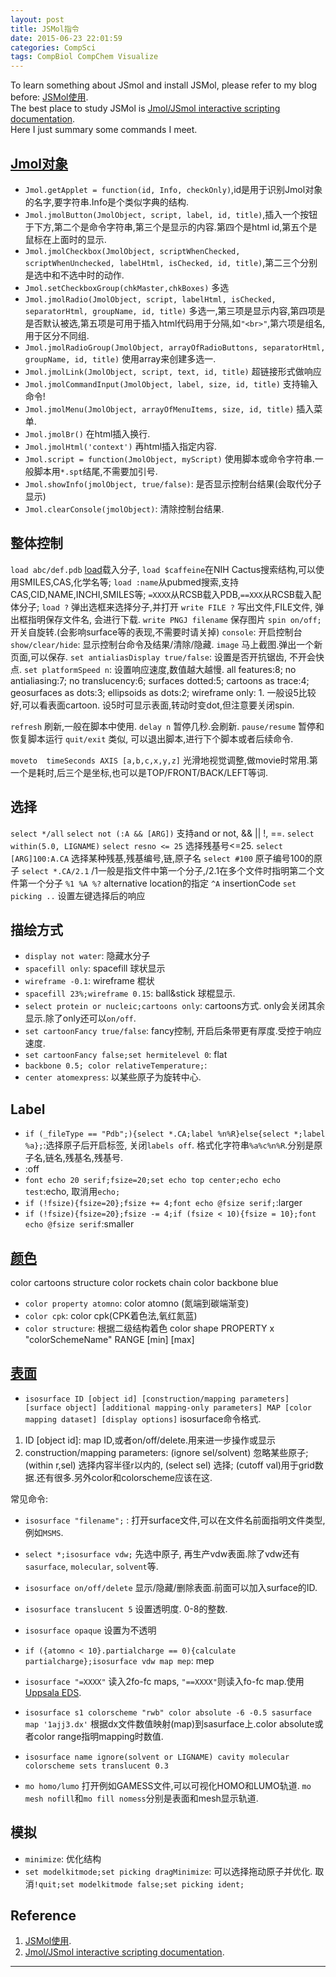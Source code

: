 ```yaml
---
layout: post
title: JSMol指令
date: 2015-06-23 22:01:59
categories: CompSci
tags: CompBiol CompChem Visualize
---
```


To learn something about JSmol and install JSMol, please refer to my blog before: [JSMol使用](http://platinhom.github.io/2015/06/19/JSMol/).  
The best place to study JSMol is [Jmol/JSmol interactive scripting documentation](http://chemapps.stolaf.edu/jmol/docs/).  
Here I just summary some commands I meet.  

## [Jmol对象](http://wiki.jmol.org/index.php/Jmol_JavaScript_Object/Functions)

- `Jmol.getApplet = function(id, Info, checkOnly)`,id是用于识别Jmol对象的名字,要字符串.Info是个类似字典的结构.
- `Jmol.jmolButton(JmolObject, script, label, id, title)`,插入一个按钮于下方,第二个是命令字符串,第三个是显示的内容.第四个是html id,第五个是鼠标在上面时的显示.
- `Jmol.jmolCheckbox(JmolObject, scriptWhenChecked, scriptWhenUnchecked, labelHtml, isChecked, id, title)`,第二三个分别是选中和不选中时的动作.
- `Jmol.setCheckboxGroup(chkMaster,chkBoxes)` 多选
- `Jmol.jmolRadio(JmolObject, script, labelHtml, isChecked, separatorHtml, groupName, id, title)` 多选一,第三项是显示内容,第四项是是否默认被选,第五项是可用于插入html代码用于分隔,如`"<br>"`,第六项是组名,用于区分不同组.
- `Jmol.jmolRadioGroup(JmolObject, arrayOfRadioButtons, separatorHtml, groupName, id, title)` 使用array来创建多选一.
- `Jmol.jmolLink(JmolObject, script, text, id, title)` 超链接形式做响应
- `Jmol.jmolCommandInput(JmolObject, label, size, id, title)` 支持输入命令!
- `Jmol.jmolMenu(JmolObject, arrayOfMenuItems, size, id, title)` 插入菜单.
- `Jmol.jmolBr()` 在html插入换行.
- `Jmol.jmolHtml('context')` 再html插入指定内容.
- `Jmol.script = function(JmolObject, myScript)` 使用脚本或命令字符串.一般脚本用`*.spt`结尾,不需要加引号.
- `Jmol.showInfo(jmolObject, true/false)`: 是否显示控制台结果(会取代分子显示)
- `Jmol.clearConsole(jmolObject)`: 清除控制台结果.

## 整体控制

`load abc/def.pdb` [load](http://chemapps.stolaf.edu/jmol/docs/?ver=14.2#load)载入分子, `load $caffeine`在NIH Cactus搜索结构,可以使用SMILES,CAS,化学名等; `load :name`从pubmed搜索,支持CAS,CID,NAME,INCHI,SMILES等; `=XXXX`从RCSB载入PDB,`==XXX`从RCSB载入配体分子; 
`load ?` 弹出选框来选择分子,并打开
`write FILE ?` 写出文件,FILE文件, 弹出框指明保存文件名, 会进行下载.
`write PNGJ filename` 保存图片
`spin on/off;` 开关自旋转.(会影响surface等的表现,不需要时请关掉)
`console`: 开启控制台
`show/clear/hide`: 显示控制台命令及结果/清除/隐藏.
`image` 马上截图.弹出一个新页面,可以保存.
`set antialiasDisplay true/false`: 设置是否开抗锯齿, 不开会快点.
`set platformSpeed n`: 设置响应速度,数值越大越慢. all features:8; no antialiasing:7; no translucency:6; surfaces dotted:5; cartoons as trace:4; geosurfaces as dots:3; ellipsoids as dots:2; wireframe only: 1. 一般设5比较好,可以看表面cartoon. 设5时可显示表面,转动时变dot,但注意要关闭spin.

`refresh` 刷新,一般在脚本中使用.
`delay n` 暂停几秒.会刷新.
`pause/resume` 暂停和恢复脚本运行
`quit/exit` 类似, 可以退出脚本,进行下个脚本或者后续命令.

`moveto  timeSeconds AXIS [a,b,c,x,y,z]` 光滑地视觉调整,做movie时常用.第一个是耗时,后三个是坐标,也可以是TOP/FRONT/BACK/LEFT等词.

## 选择
`select */all`
`select not (:A && [ARG])` 支持and or not, && || !, ==.
`select within(5.0, LIGNAME)`
`select resno <= 25` 选择残基号<=25.
`select [ARG]100:A.CA` 选择某种残基,残基编号,链,原子名
`select #100` 原子编号100的原子
`select *.CA/2.1` /1一般是指文件中第一个分子,/2.1在多个文件时指明第二个文件第一个分子
`%1 %A %?` alternative location的指定
`^A` insertionCode
`set picking ..` 设置左键选择后的响应

## 描绘方式

- `display not water`: 隐藏水分子
- `spacefill only`: spacefill 球状显示
- `wireframe -0.1`: wireframe 棍状
- `spacefill 23%;wireframe 0.15`: ball&stick 球棍显示.
- `select protein or nucleic;cartoons only`: cartoons方式. only会关闭其余显示.除了only还可以`on/off`.
- `set cartoonFancy true/false`: fancy控制, 开启后条带更有厚度.受控于响应速度.
- `set cartoonFancy false;set hermitelevel 0`: flat
- `backbone 0.5; color relativeTemperature;`: 
- `center atomexpress`: 以某些原子为旋转中心.

## Label

- `if (_fileType == "Pdb";){select *.CA;label %n%R}else{select *;label %a};`:选择原子后开启标签, 关闭`labels off`. 格式化字符串`%a%c%n%R`.分别是原子名,链名,残基名,残基号.
- :off
- `font echo 20 serif;fsize=20;set echo top center;echo echo test`:echo, 取消用`echo;`
- `if (!fsize){fsize=20};fsize += 4;font echo @fsize serif;`:larger
- `if (!fsize){fsize=20};fsize -= 4;if (fsize < 10){fsize = 10};font echo @fsize serif`:smaller


## [颜色](http://chemapps.stolaf.edu/jmol/docs/?ver=14.2#color)


color cartoons structure
color rockets chain
color backbone blue


- `color property atomno`: color atomno (氮端到碳端渐变)
- `color cpk`: color cpk(CPK着色法,氧红氮蓝)
- `color structure`: 根据二级结构着色
color shape PROPERTY x "colorSchemeName" RANGE [min] [max]

## [表面](http://chemapps.stolaf.edu/jmol/docs/?ver=14.2#isosurface)

- `isosurface ID [object id] [construction/mapping parameters] [surface object] [additional mapping-only parameters] MAP [color mapping dataset] [display options]` isosurface命令格式.
1. ID [object id]: map ID,或者on/off/delete.用来进一步操作或显示
2. construction/mapping parameters: (ignore sel/solvent) 忽略某些原子; (within r,sel) 选择内容半径r以内的, (select sel) 选择; (cutoff val)用于grid数据.还有很多.另外color和colorscheme应该在这.

常见命令:

- `isosurface "filename";` : 打开surface文件,可以在文件名前面指明文件类型,例如`MSMS`.
- `select *;isosurface vdw;` 先选中原子, 再生产vdw表面.除了vdw还有`sasurface`, `molecular`, `solvent`等.
- `isosurface on/off/delete` 显示/隐藏/删除表面.前面可以加入surface的ID.
- `isosurface translucent 5` 设置透明度. 0-8的整数.
- `isosurface opaque` 设置为不透明
- `if ({atomno < 10}.partialcharge == 0){calculate partialcharge};isosurface vdw map mep`: mep
- `isosurface "=XXXX"` 读入2fo-fc maps, `"==XXXX"`则读入fo-fc map.使用[Uppsala EDS](http://eds.bmc.uu.se/eds/).
- `isosurface s1 colorscheme "rwb" color absolute -6 -0.5 sasurface map '1ajj3.dx'` 根据dx文件数值映射(map)到sasurface上.color absolute或者color range指明mapping时数值.
- `isosurface name ignore(solvent or LIGNAME) cavity molecular colorscheme sets translucent 0.3`

- `mo homo/lumo` 打开例如GAMESS文件,可以可视化HOMO和LUMO轨道. `mo mesh nofill`和`mo fill nomess`分别是表面和mesh显示轨道.


## 模拟
- `minimize`: 优化结构
- `set modelkitmode;set picking dragMinimize`: 可以选择拖动原子并优化. 取消`!quit;set modelkitmode false;set picking ident;`



## Reference
1. [JSMol使用](http://platinhom.github.io/2015/06/19/JSMol/).
2. [Jmol/JSmol interactive scripting documentation](http://chemapps.stolaf.edu/jmol/docs/).

---
